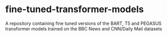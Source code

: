 # fine-tuned-transformer-models
A repository containing fine tuned versions of the BART, T5 and PEGASUS transformer models trained on the BBC News and CNN/Daily Mail datasets
